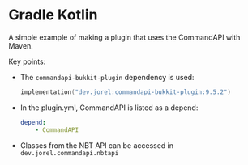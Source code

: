 # Gradle Kotlin

A simple example of making a plugin that uses the CommandAPI with Maven.

Key points:

- The `commandapi-bukkit-plugin` dependency is used:

  ```kotlin
  implementation("dev.jorel:commandapi-bukkit-plugin:9.5.2")
  ```

- In the plugin.yml, CommandAPI is listed as a depend:

  ```yaml
  depend:
      - CommandAPI
  ```

- Classes from the NBT API can be accessed in `dev.jorel.commandapi.nbtapi`
